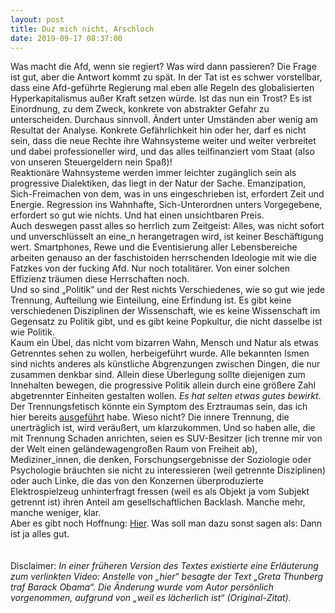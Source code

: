 ```yaml
---
layout: post
title: Duz mich nicht, Arschloch
date: 2019-09-17 08:37:00
---
```


Was macht die Afd, wenn sie regiert? Was wird dann passieren? Die Frage ist gut, aber die Antwort kommt zu spät. In der Tat ist es schwer vorstellbar, dass eine Afd-geführte Regierung mal eben alle Regeln des globalisierten Hyperkapitalismus außer Kraft setzen würde. Ist das nun ein Trost? 
Es ist Einordnung, zu dem Zweck, konkrete von abstrakter Gefahr zu unterscheiden. Durchaus sinnvoll. Ändert unter Umständen aber wenig am Resultat der Analyse. Konkrete Gefährlichkeit hin oder her, darf es nicht sein, dass die neue Rechte ihre Wahnsysteme weiter und weiter verbreitet und dabei professioneller wird, und das alles teilfinanziert vom Staat (also von unseren Steuergeldern nein Spaß)!<br>
Reaktionäre Wahnsysteme werden immer leichter zugänglich sein als progressive Dialektiken, das liegt in der Natur der Sache. Emanzipation, Sich-Freimachen von dem, was in uns eingeschrieben ist, erfordert Zeit und Energie. Regression ins Wahnhafte, Sich-Unterordnen unters Vorgegebene, erfordert so gut wie nichts. Und hat einen unsichtbaren Preis.<br> Auch deswegen passt alles so herrlich zum Zeitgeist: Alles, was nicht sofort und unverschlüsselt an eine\_n herangetragen wird, ist keiner Beschäftigung wert. Smartphones, Rewe und die Eventisierung aller Lebensbereiche arbeiten genauso an der faschistoiden herrschenden Ideologie mit wie die Fatzkes von der fucking Afd. Nur noch totalitärer. Von einer solchen Effizienz träumen diese Herrschaften noch. <br>
Und so sind „Politik“ und der Rest nichts Verschiedenes, wie so gut wie jede Trennung, Aufteilung wie Einteilung, eine Erfindung ist. Es gibt keine verschiedenen Disziplinen der Wissenschaft, wie es keine Wissenschaft im Gegensatz zu Politik gibt, und es gibt keine Popkultur, die nicht dasselbe ist wie Politik. <br>
Kaum ein Übel, das nicht vom bizarren Wahn, Mensch und Natur als etwas Getrenntes sehen zu wollen, herbeigeführt wurde. Alle bekannten Ismen sind nichts anderes als künstliche Abgrenzungen zwischen Dingen, die nur zusammen denkbar sind. Allein diese Überlegung sollte diejenigen zum Innehalten bewegen, die progressive Politik allein durch eine größere Zahl abgetrennter Einheiten gestalten wollen. *Es hat selten etwas gutes bewirkt*.<br>
Der Trennungsfetisch könnte ein Symptom des Erztraumas sein, das ich hier bereits [ausgeführt](https://grillmoebel.github.io/2019/01/13/eightysixth-post/) habe. Wieso nicht? Die innere Trennung, die unerträglich ist, wird veräußert, um klarzukommen.
Und so haben alle, die mit Trennung Schaden anrichten, seien es SUV-Besitzer (ich trenne mir von der Welt einen geländewagengroßen Raum von Freiheit ab), Mediziner\_innen, die denken, Forschungsergebnisse der Soziologie oder Psychologie bräuchten sie nicht zu interessieren (weil getrennte Disziplinen) oder auch Linke, die das von den Konzernen überproduzierte Elektrospielzeug unhinterfragt fressen (weil es als Objekt ja vom Subjekt getrennt ist) ihren Anteil am gesellschaftlichen Backlash. Manche mehr, manche weniger, klar.<br>
Aber es gibt noch Hoffnung: [Hier](https://www.youtube.com/watch?v=8RGbAMS2gGg). Was soll man dazu sonst sagen als: Dann ist ja alles gut.
<br><br><br>
Disclaimer: *In einer früheren Version des Textes existierte eine Erläuterung zum verlinkten Video: Anstelle von „hier“ besagte der Text „Greta Thunberg traf Barack Obama“. Die Änderung wurde vom Autor persönlich vorgenommen, aufgrund von „weil es lächerlich ist“ (Original-Zitat).*
